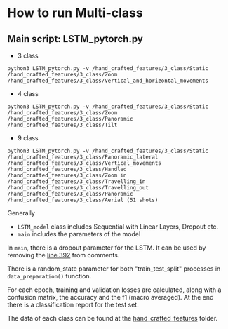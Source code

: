 # How to run Multi-class 
## Main script: LSTM_pytorch.py

* 3 class
```
python3 LSTM_pytorch.py -v /hand_crafted_features/3_class/Static /hand_crafted_features/3_class/Zoom /hand_crafted_features/3_class/Vertical_and_horizontal_movements 
```
* 4 class
```
python3 LSTM_pytorch.py -v /hand_crafted_features/3_class/Static /hand_crafted_features/3_class/Zoom /hand_crafted_features/3_class/Panoramic /hand_crafted_features/3_class/Tilt
```
* 9 class
```
python3 LSTM_pytorch.py -v /hand_crafted_features/3_class/Static /hand_crafted_features/3_class/Panoramic_lateral /hand_crafted_features/3_class/Vertical_movements /hand_crafted_features/3_class/Handled /hand_crafted_features/3_class/Zoom in /hand_crafted_features/3_class/Travelling_in /hand_crafted_features/3_class/Travelling_out /hand_crafted_features/3_class/Panoramic /hand_crafted_features/3_class/Aerial (51 shots)
```

Generally

* ```LSTM_model``` class includes Sequential with Linear Layers, Dropout etc. 
* ```main``` includes the parameters of the model

In ```main```, there is a dropout parameter for the LSTM. It can be used by removing the [line 392](https://github.com/tyiannak/multimodal_movie_analysis/blob/0f513f8427f67dd9bdb8797b368d78384db7e5f4/analyze_visual/LSTM_pytorch.py#L392/) from comments.

There is a random_state parameter for both "train_test_split" processes in ```data_preparation()``` function.

For each epoch, training and validation losses are calculated, along with a confusion matrix, the accuracy and the f1 (macro averaged). At the end there is a classification report for the test set.

The data of each class can be found at the [hand_crafted_features](https://uthnoc-my.sharepoint.com/personal/apetrogianni_o365_uth_gr/_layouts/15/onedrive.aspx?id=%2Fpersonal%2Fapetrogianni%5Fo365%5Futh%5Fgr%2FDocuments%2FFEATURES%2Fhand%5Fcrafted%5Ffeatures%2Ezip&parent=%2Fpersonal%2Fapetrogianni%5Fo365%5Futh%5Fgr%2FDocuments%2FFEATURES) folder.



